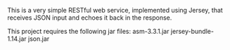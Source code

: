 This is a very simple RESTful web service, implemented using Jersey, that receives JSON input and echoes it back in the response. 

This project requires the following jar files:
asm-3.3.1.jar
jersey-bundle-1.14.jar
json.jar
